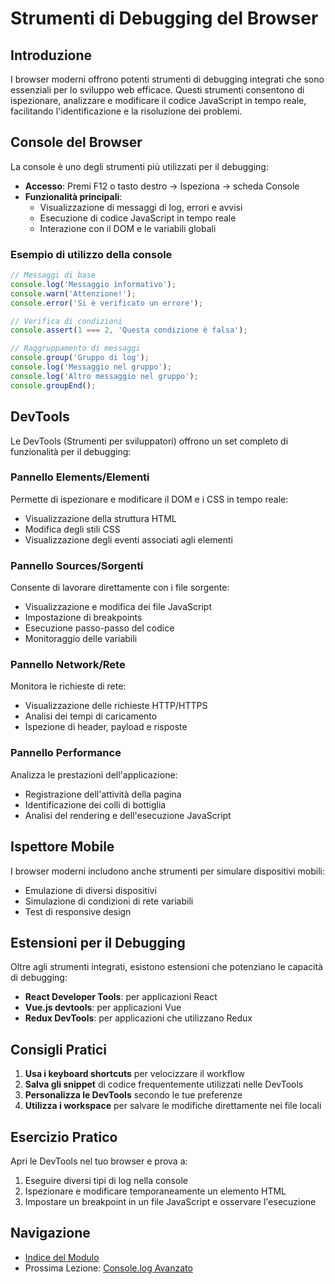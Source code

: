 # Strumenti di Debugging del Browser

## Introduzione

I browser moderni offrono potenti strumenti di debugging integrati che sono essenziali per lo sviluppo web efficace. Questi strumenti consentono di ispezionare, analizzare e modificare il codice JavaScript in tempo reale, facilitando l'identificazione e la risoluzione dei problemi.

## Console del Browser

La console è uno degli strumenti più utilizzati per il debugging:

- **Accesso**: Premi F12 o tasto destro → Ispeziona → scheda Console
- **Funzionalità principali**:
  - Visualizzazione di messaggi di log, errori e avvisi
  - Esecuzione di codice JavaScript in tempo reale
  - Interazione con il DOM e le variabili globali

### Esempio di utilizzo della console

```javascript
// Messaggi di base
console.log('Messaggio informativo');
console.warn('Attenzione!');
console.error('Si è verificato un errore');

// Verifica di condizioni
console.assert(1 === 2, 'Questa condizione è falsa');

// Raggruppamento di messaggi
console.group('Gruppo di log');
console.log('Messaggio nel gruppo');
console.log('Altro messaggio nel gruppo');
console.groupEnd();
```

## DevTools

Le DevTools (Strumenti per sviluppatori) offrono un set completo di funzionalità per il debugging:

### Pannello Elements/Elementi

Permette di ispezionare e modificare il DOM e i CSS in tempo reale:

- Visualizzazione della struttura HTML
- Modifica degli stili CSS
- Visualizzazione degli eventi associati agli elementi

### Pannello Sources/Sorgenti

Consente di lavorare direttamente con i file sorgente:

- Visualizzazione e modifica dei file JavaScript
- Impostazione di breakpoints
- Esecuzione passo-passo del codice
- Monitoraggio delle variabili

### Pannello Network/Rete

Monitora le richieste di rete:

- Visualizzazione delle richieste HTTP/HTTPS
- Analisi dei tempi di caricamento
- Ispezione di header, payload e risposte

### Pannello Performance

Analizza le prestazioni dell'applicazione:

- Registrazione dell'attività della pagina
- Identificazione dei colli di bottiglia
- Analisi del rendering e dell'esecuzione JavaScript

## Ispettore Mobile

I browser moderni includono anche strumenti per simulare dispositivi mobili:

- Emulazione di diversi dispositivi
- Simulazione di condizioni di rete variabili
- Test di responsive design

## Estensioni per il Debugging

Oltre agli strumenti integrati, esistono estensioni che potenziano le capacità di debugging:

- **React Developer Tools**: per applicazioni React
- **Vue.js devtools**: per applicazioni Vue
- **Redux DevTools**: per applicazioni che utilizzano Redux

## Consigli Pratici

1. **Usa i keyboard shortcuts** per velocizzare il workflow
2. **Salva gli snippet** di codice frequentemente utilizzati nelle DevTools
3. **Personalizza le DevTools** secondo le tue preferenze
4. **Utilizza i workspace** per salvare le modifiche direttamente nei file locali

## Esercizio Pratico

Apri le DevTools nel tuo browser e prova a:

1. Eseguire diversi tipi di log nella console
2. Ispezionare e modificare temporaneamente un elemento HTML
3. Impostare un breakpoint in un file JavaScript e osservare l'esecuzione

## Navigazione

- [Indice del Modulo](../README.md)
- Prossima Lezione: [Console.log Avanzato](./02_Console_Avanzato.md)